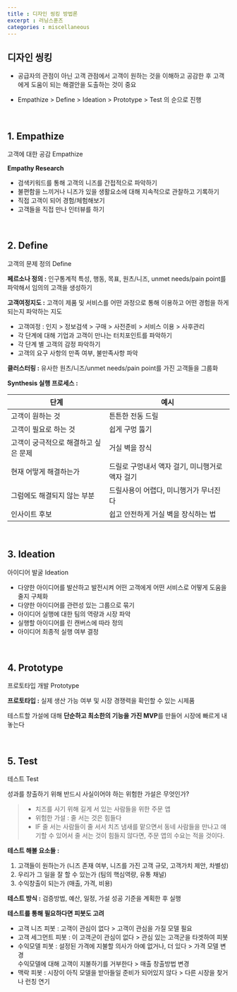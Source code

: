 ```yaml
---
title : 디자인 씽킹 방법론
excerpt : 러닝스푼즈
categories : miscellaneous
---
```


## 디자인 씽킹
- 공급자의 관점이 아닌 고객 관점에서 고객이 원하는 것을 이해하고 공감한 후 고객에게 도움이 되는 해결안을 도출하는 것이 중요

- Empathize > Define > Ideation > Prototype > Test 의 순으로 진행

<br>

## 1. Empathize
고객에 대한 공감 Empathize

**Empathy Research**
- 검색키워드를 통해 고객의 니즈를 간접적으로 파악하기
- 불편함을 느끼거나 니즈가 있을 생활요소에 대해 지속적으로 관찰하고 기록하기
- 직접 고객이 되어 경험/체험해보기
- 고객들을 직접 만나 인터뷰를 하기

<br>

## 2. Define
고객의 문제 정의 Define

**페르소나 정의 :** 인구통계적 특성, 행동, 목표, 원츠/니즈, unmet needs/pain point를 파악해서 임의의 고객을 생성하기

**고객여정지도 :** 고객이 제품 및 서비스를 어떤 과정으로 통해 이용하고 어떤 경험을 하게 되는지 파악하는 지도
- 고객여정 : 인지 > 정보검색 > 구매 > 사전준비 > 서비스 이용 > 사후관리
- 각 단계에 대해 기업과 고객이 만나는 터치포인트를 파악하기
- 각 단계 별 고객의 감정 파악하기
- 고객의 요구 사항의 만족 여부, 불만족사항 파악

**클러스터링 :** 유사한 원츠/니즈/unmet needs/pain point를 가진 고객들을 그룹화

**Synthesis 실행 프로세스 :** 

단계 | 예시 
---------|---------
고객이 원하는 것 | 튼튼한 전동 드릴
고객이 필요로 하는 것 | 쉽게 구멍 뚫기
고객이 궁극적으로 해결하고 싶은 문제 | 거실 벽을 장식
현재 어떻게 해결하는가 | 드릴로 구멍내서 액자 걸기, 미니행거로 액자 걸기
그럼에도 해결되지 않는 부분 | 드릴사용이 어렵다, 미니행거가 무너진다
인사이트 후보 | 쉽고 안전하게 거실 벽을 장식하는 법

<br>

## 3. Ideation
아이디어 발굴 Ideation

- 다양한 아이디어를 발산하고 발전시켜 어떤 고객에게 어떤 서비스로 어떻게 도움을 줄지 구체화
- 다양한 아이디어를 관련성 있는 그룹으로 묶기
- 아이디어 실행에 대한 팀의 역량과 시장 파악
- 실행할 아이디어를 린 캔버스에 따라 정의
- 아이디어 최종적 실행 여부 결정

<br>

## 4. Prototype
프로토타입 개발 Prototype

**프로토타입 :** 실제 생산 가능 여부 및 시장 경쟁력을 확인할 수 있는 시제품

테스트할 가설에 대해 **단순하고 최소한의 기능을 가진 MVP**를 만들어 시장에 빠르게 내놓는다

<br>

## 5. Test
테스트 Test

성과를 창출하기 위해 반드시 사실이어야 하는 위험한 가설은 무엇인가?
> - 치즈를 사기 위해 길게 서 있는 사람들을 위한 주문 앱  
> - 위험한 가설 : 줄 서는 것은 힘들다  
> - IF 줄 서는 사람들이 줄 서서 치즈 냄새를 맡으면서 동네 사람들을 만나고 얘기할 수 있어서 줄 서는 것이 힘들지 않다면, 주문 앱의 수요는 적을 것이다.

**테스트 해볼 요소들 :**
1. 고객들이 원하는가 (니즈 존재 여부, 니즈를 가진 고객 규모, 고객가치 제안, 차별성)
2. 우리가 그 일을 잘 할 수 있는가 (팀의 핵심역량, 유통 채널)
3. 수익창출이 되는가 (매출, 가격, 비용)

**테스트 방식 :** 검증방법, 예산, 일정, 가설 성공 기준을 계획한 후 실행

**테스트를 통해 필요하다면 피봇도 고려**
- 고객 니즈 피봇 : 고객이 관심이 없다 > 고객이 관심을 가질 모델 필요
- 고객 세그먼트 피봇 : 이 고객군이 관심이 없다 > 관심 있는 고객군을 타겟하여 피봇
- 수익모델 피봇 : 설정된 가격에 지불할 의사가 아예 없거나, 더 있다 > 가격 모델 변경  
수익모델에 대해 고객이 지불하기를 거부한다 > 매출 창출방법 변경
- 맥락 피봇 : 시장이 아직 모델을 받아들일 준비가 되어있지 않다 > 다른 시장을 찾거나 런칭 연기

<br>